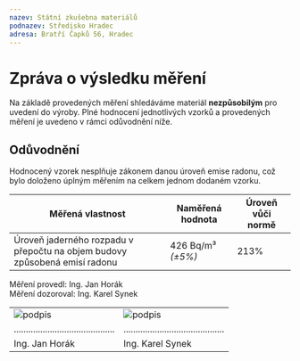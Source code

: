 ```yaml
---
nazev: Státní zkušebna materiálů
podnazev: Středisko Hradec
adresa: Bratří Čapků 56, Hradec
---
```


# Zpráva o výsledku měření

Na základě provedených měření shledáváme materiál __nezpůsobilým__ pro uvedení do výroby. Plné hodnocení jednotlivých vzorků a provedených měření je uvedeno v rámci odůvodnění níže.

## Odůvodnění

Hodnocený vzorek nesplňuje zákonem danou úroveň emise radonu, což bylo doloženo úplným měřením na celkem jednom dodaném vzorku.

| Měřená vlastnost | Naměřená hodnota | Úroveň vůči normě |
|------------------|------------------|-------------------|
| Úroveň jaderného rozpadu v přepočtu na objem budovy způsobená emisí radonu | 426 Bq/m³ _(±5%)_ | 213% |

Měření provedl: Ing. Jan Horák<br>
Měření dozoroval: Ing. Karel Synek

|                                          |                                          |
|------------------------------------------|------------------------------------------|
| ![podpis](horak.png)                     | ![podpis](synek.png)                     |
|..........................................|..........................................|
|             Ing. Jan Horák               |              Ing. Karel Synek            |
